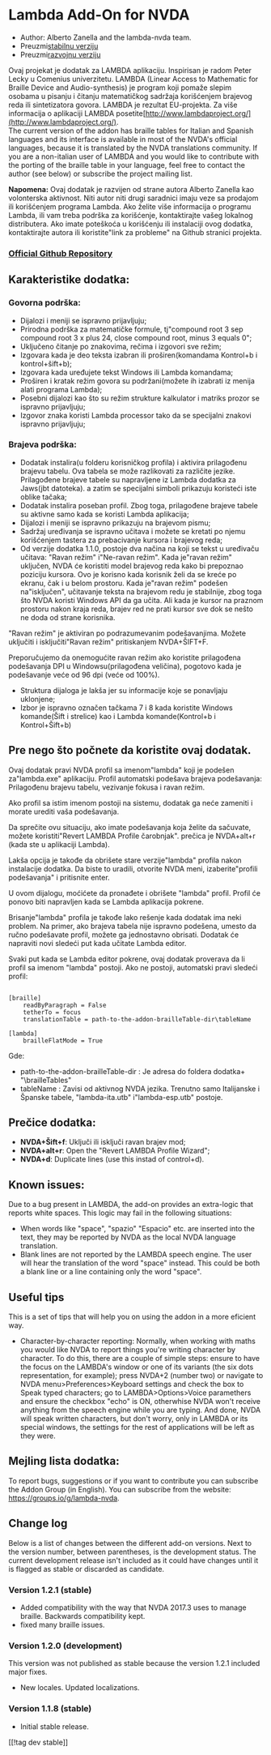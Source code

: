 # Lambda Add-On for NVDA #

* Author: Alberto Zanella and the lambda-nvda team.
* Preuzmi[stabilnu verziju][1]
* Preuzmi[razvojnu verziju][2]

Ovaj projekat je dodatak za LAMBDA aplikaciju. Inspirisan je radom Peter Lecky u Comenius univerzitetu. 
LAMBDA (Linear Access to Mathematic for Braille Device and Audio-synthesis) je program koji pomaže slepim osobama u pisanju i čitanju matematičkog sadržaja korišćenjem brajevog reda ili sintetizatora govora.
LAMBDA je rezultat EU-projekta. Za više informacija o aplikaciji LAMBDA posetite[http://www.lambdaproject.org/](http://www.lambdaproject.org/).  
The current version of the addon has braille tables for Italian and Spanish
languages and its interface is available in most of the NVDA's official
languages, because it is translated by the NVDA translations community.  If
you are a non-italian user of LAMBDA and you would like to contribute with
the porting of the braille table in your language, feel free to contact the
author (see below) or subscribe the project mailing list.

**Napomena:** Ovaj dodatak je razvijen od strane autora Alberto Zanella kao volonterska aktivnost. Niti autor niti drugi saradnici imaju veze sa prodajom ili korišćenjem programa Lambda. Ako želite više informacija o programu Lambda, ili vam treba podrška za korišćenje, kontaktirajte vašeg lokalnog distributera. Ako imate poteškoća u korišćenju ili instalaciji ovog dodatka, kontaktirajte autora ili koristite"link za probleme" na Github stranici projekta.

### [Official Github Repository](https://github.com/lambda-nvda/lambdaNvda/)

## Karakteristike dodatka:

### Govorna podrška:

* Dijalozi i meniji se ispravno prijavljuju;
* Prirodna podrška za matematičke formule, tj"compound root 3 sep compound
  root 3 x plus 24, close compound root, minus 3 equals 0";
* Uključeno čitanje po znakovima, rečima i izgovori sve režim;
* Izgovara kada je deo teksta izabran ili proširen(komandama Kontrol+b i
  kontrol+šift+b);
* Izgovara kada uređujete tekst Windows ili Lambda komandama;
* Proširen i kratak režim govora su podržani(možete ih izabrati iz menija
  alati programa Lambda);
* Posebni dijalozi kao što su režim strukture kalkulator i matriks prozor se
  ispravno prijavljuju;
* Izgovor znaka koristi Lambda processor tako da se specijalni znakovi
  ispravno prijavljuju;

### Brajeva podrška:

* Dodatak instalira(u folderu korisničkog profila) i aktivira prilagođenu
  brajevu tabelu. Ova tabela se može razlikovati za različite
  jezike. Prilagođene brajeve tabele su napravljene iz Lambda dodatka za
  Jaws(jbt datoteka). a zatim se specijalni simboli prikazuju koristeći iste
  oblike tačaka;
* Dodatak instalira poseban profil. Zbog toga, prilagođene brajeve tabele su
  aktivne samo kada se koristi Lambda aplikacija;
* Dijalozi i meniji se ispravno prikazuju na brajevom pismu;
* Sadržaj uređivanja se ispravno učitava i možete se kretati po njemu
  korišćenjem tastera za prebacivanje kursora i brajevog reda;
* Od verzije dodatka 1.1.0, postoje dva načina na koji se tekst u uređivaču
  učitava: "Ravan režim" i"Ne-ravan režim". Kada je"ravan režim" uključen,
  NVDA će koristiti model brajevog reda kako bi prepoznao poziciju
  kursora. Ovo je korisno kada korisnik želi da se kreće po ekranu, čak i u
  belom prostoru. Kada je"ravan režim" podešen na"isključen", učitavanje
  teksta na brajevom redu je stabilnije, zbog toga što NVDA koristi Windows
  API da ga učita. Ali kada je kursor na praznom prostoru nakon kraja reda,
  brajev red ne prati kursor sve dok se nešto ne doda od strane korisnika.

"Ravan režim" je aktiviran po podrazumevanim podešavanjima. Možete uključiti
i isključiti"Ravan režim" pritiskanjem NVDA+ŠIFT+F.

Preporučujemo da onemogućite ravan režim ako koristite prilagođena
podešavanja DPI u Windowsu(prilagođena veličina), pogotovo kada je
podešavanje veće od 96 dpi (veće od 100%).

* Struktura dijaloga je lakša jer su informacije koje se ponavljaju
  uklonjene;
* Izbor je ispravno označen tačkama 7 i 8 kada koristite Windows
  komande(Šift i strelice) kao i Lambda komande(Kontrol+b i Kontrol+Šift+b)

## Pre nego što počnete da koristite ovaj dodatak.

Ovaj dodatak pravi NVDA profil sa imenom"lambda" koji je podešen
za"lambda.exe" aplikaciju. Profil automatski podešava brajeva podešavanja:
Prilagođenu brajevu tabelu, vezivanje fokusa i ravan režim.

Ako profil sa istim imenom postoji na sistemu, dodatak ga neće zameniti i
morate urediti vaša podešavanja.

Da sprečite ovu situaciju, ako imate podešavanja koja želite da sačuvate,
možete koristiti"Revert LAMBDA Profile čarobnjak". prečica je NVDA+alt+r
(kada ste u aplikaciji Lambda).

Lakša opcija je takođe da obrišete stare verzije"lambda" profila nakon
instalacije dodatka. Da biste to uradili, otvorite NVDA meni,
izaberite"profili podešavanja" i pritisnite enter.

U ovom dijalogu, moćićete da pronađete i obrišete "lambda" profil. Profil će
ponovo biti napravljen kada se Lambda aplikacija pokrene.

Brisanje"lambda" profila je takođe lako rešenje kada dodatak ima neki
problem. Na primer, ako brajeva tabela nije ispravno podešena, umesto da
ručno podešavate profil, možete ga jednostavno obrisati. Dodatak će
napraviti novi sledeći put kada učitate Lambda editor.

Svaki put kada se Lambda editor pokrene, ovaj dodatak proverava da li profil
sa imenom "lambda" postoji. Ako ne postoji, automatski pravi sledeći profil:

``` Ime datoteke: userData\profiles\lambda.ini :

[braille]
	readByParagraph = False
	tetherTo = focus
	translationTable = path-to-the-addon-brailleTable-dir\tableName

[lambda]
	brailleFlatMode = True

```

Gde:

* path-to-the-addon-brailleTable-dir : Je adresa do foldera dodatka+
  "\brailleTables"
* tableName : Zavisi od aktivnog NVDA jezika. Trenutno samo Italijanske i
  Španske tabele, "lambda-ita.utb" i"lambda-esp.utb" postoje.

## Prečice dodatka:

* **NVDA+Šift+f**: Uključi ili isključi ravan brajev mod;
* **NVDA+alt+r**: Open the "Revert LAMBDA Profile Wizard";
* **NVDA+d**: Duplicate lines (use this instad of control+d).

## Known issues:

Due to a bug present in LAMBDA, the add-on provides an extra-logic that
reports white spaces. This logic may fail in the following situations:

* When words like "space", "spazio" "Espacio" etc. are inserted into the
  text, they may be reported by NVDA as the local NVDA language translation.
* Blank lines are not reported by the LAMBDA speech engine. The user will
  hear the translation of the word "space" instead. This could be both a
  blank line or a line containing only the word "space".

## Useful tips

This is a set of tips that will help you on using the addon in a more
eficient way.

* Character-by-character reporting: Normally, when working with maths you
  would like NVDA to report things you're writing character by character. To
  do this, there are a couple of simple steps: ensure to have the focus on
  the LAMBDA's window or one of its variants (the six dots representation,
  for example); press NVDA+2 (number two) or navigate to NVDA
  menu>Preferences>Keyboard settings and check the box to Speak typed
  characters; go to LAMBDA>Options>Voice paramethers and ensure the checkbox
  "echo" is ON, otherwhise NVDA won't receive anything from the speech
  engine while you are typing. And done, NVDA will speak written characters,
  but don't worry, only in LAMBDA or its special windows, the settings for
  the rest of applications will be left as they were.

## Mejling lista dodatka:

To report bugs, suggestions or if you want to contribute you can subscribe
the Addon Group (in English).  You can subscribe from the website:
<https://groups.io/g/lambda-nvda>.

## Change log

Below is a list of changes between the different add-on versions. Next to
the version number, between parentheses, is the development status. The
current development release isn't included as it could have changes until it
is flagged as stable or discarded as candidate.

### Version 1.2.1 (stable)

* Added compatibility with the way that NVDA 2017.3 uses to manage
  braille. Backwards compatibility kept.
* fixed many braille issues.

### Version 1.2.0 (development)

This version was not published as stable because the version 1.2.1 included
major fixes.

* New locales. Updated localizations.

### Version 1.1.8 (stable)

* Initial stable release.

[[!tag dev stable]]

[1]: http://addons.nvda-project.org/files/get.php?file=lambda

[2]: http://addons.nvda-project.org/files/get.php?file=lambda-dev
